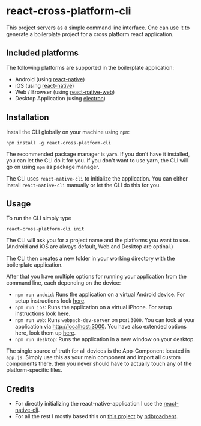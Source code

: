 # react-cross-platform-cli

This project servers as a simple command line interface. One can use it to generate a boilerplate project for a cross platform react application.

## Included platforms

The following platforms are supported in the boilerplate application:

* Android (using [react-native](https://facebook.github.io/react-native/))
* iOS (using [react-native](https://facebook.github.io/react-native/))
* Web / Browser (using [react-native-web](https://github.com/necolas/react-native-web))
* Desktop Application (using [electron](https://electron.atom.io/))

## Installation

Install the CLI globally on your machine using `npm`:

```shell
npm install -g react-cross-platform-cli
```

The recommended package manager is `yarn`. If you don't have it installed, you can let the CLI do it for you. If you don't want to use yarn, the CLI will go on using `npm` as package manager.

The CLI uses `react-native-cli` to initialize the application. You can either install `react-native-cli` manually or let the CLI do this for you.

## Usage

To run the CLI simply type

```shell
react-cross-platform-cli init
```

The CLI will ask you for a project name and the platforms you want to use. (Android and iOS are always default, Web and Desktop are optinal.)

The CLI then creates a new folder in your working directory with the boilerplate application.

After that you have multiple options for running your application from the command line, each depending on the device:
* `npm run andoid`: Runs the application on a virtual Android device. For setup instructions look [here](https://facebook.github.io/react-native/docs/getting-started.html).
* `npm run ios`: Runs the application on a virtual iPhone. For setup instructions look [here](https://facebook.github.io/react-native/docs/getting-started.html).
* `npm run web`: Runs `webpack-dev-server` on port `3000`. You can look at your application via [http://localhost:3000](http://localhost:3000).
  You have also extended options here, look them up [here](https://github.com/ndbroadbent/react-native-web-webpack).
* `npm run desktop`: Runs the application in a new window on your desktop.

The single source of truth for all devices is the App-Component located in `app.js`. Simply use this as your main component and import all custom components there, then you never should have to actually touch any of the platform-specific files.

## Credits

* For directly initializing the react-native-application I use the [react-native-cli](https://www.npmjs.com/package/react-native-cli).
* For all the rest I mostly based this on [this project](https://github.com/ndbroadbent/react-native-web-webpack) by [ndbroadbent](https://github.com/ndbroadbent).
